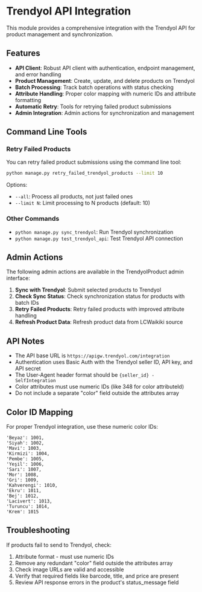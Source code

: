 # Trendyol API Integration

This module provides a comprehensive integration with the Trendyol API for product management and synchronization.

## Features

- **API Client**: Robust API client with authentication, endpoint management, and error handling
- **Product Management**: Create, update, and delete products on Trendyol 
- **Batch Processing**: Track batch operations with status checking
- **Attribute Handling**: Proper color mapping with numeric IDs and attribute formatting
- **Automatic Retry**: Tools for retrying failed product submissions
- **Admin Integration**: Admin actions for synchronization and management

## Command Line Tools

### Retry Failed Products

You can retry failed product submissions using the command line tool:

```bash
python manage.py retry_failed_trendyol_products --limit 10
```

Options:
- `--all`: Process all products, not just failed ones
- `--limit N`: Limit processing to N products (default: 10)

### Other Commands

- `python manage.py sync_trendyol`: Run Trendyol synchronization
- `python manage.py test_trendyol_api`: Test Trendyol API connection

## Admin Actions

The following admin actions are available in the TrendyolProduct admin interface:

1. **Sync with Trendyol**: Submit selected products to Trendyol
2. **Check Sync Status**: Check synchronization status for products with batch IDs
3. **Retry Failed Products**: Retry failed products with improved attribute handling
4. **Refresh Product Data**: Refresh product data from LCWaikiki source

## API Notes

- The API base URL is `https://apigw.trendyol.com/integration`
- Authentication uses Basic Auth with the Trendyol seller ID, API key, and API secret
- The User-Agent header format should be `{seller_id} - SelfIntegration`
- Color attributes must use numeric IDs (like 348 for color attributeId)
- Do not include a separate "color" field outside the attributes array

## Color ID Mapping

For proper Trendyol integration, use these numeric color IDs:

```
'Beyaz': 1001, 
'Siyah': 1002, 
'Mavi': 1003, 
'Kirmizi': 1004, 
'Pembe': 1005,
'Yeşil': 1006,
'Sarı': 1007,
'Mor': 1008,
'Gri': 1009,
'Kahverengi': 1010,
'Ekru': 1011,
'Bej': 1012,
'Lacivert': 1013,
'Turuncu': 1014,
'Krem': 1015
```

## Troubleshooting

If products fail to send to Trendyol, check:

1. Attribute format - must use numeric IDs
2. Remove any redundant "color" field outside the attributes array
3. Check image URLs are valid and accessible 
4. Verify that required fields like barcode, title, and price are present
5. Review API response errors in the product's status_message field